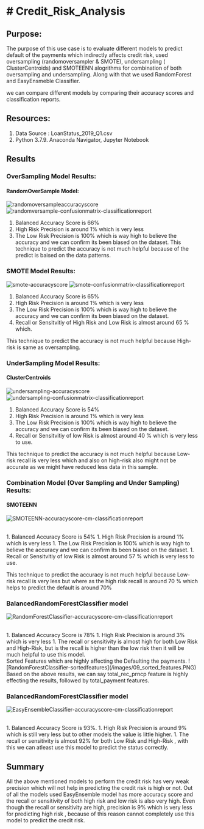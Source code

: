 # # Credit_Risk_Analysis

## Purpose:
The purpose of this use case is to evaluate different models to predict default of the payments which indirectly affects credit risk, used oversampling (randomoversampler & SMOTE), undersampling ( ClusterCentroids) and SMOTEENN alogrithms for combination of both oversampling and undersampling. Along with that we used RandomForest and EasyEnsmeble Classifier.

we can compare different models by comparing their accuracy scores and classification reports.

## Resources:
1. Data Source : LoanStatus_2019_Q1.csv
2. Python 3.7.9. Anaconda Navigator, Jupyter Notebook


## Results 

### OverSampling Model Results:

#### RandomOverSample Model:
 ![randomoversampleaccuracyscore](/images/01_randomoversample_acc_score.PNG) 
 ![randomversample-confusionmatrix-classificationreport](/images/02_randomoversampling_confusionMatrix.PNG)
 <br/>
 1. Balanced Accuracy Score is 66%
 1. High Risk Precision is around 1% which is very less 
 1. The Low Risk Precision is 100% which is way high to believe the accuracy and we can confirm its been biased on the dataset.
This technique to predict the accuracy is not much helpful because of the predict is baised on the data patterns.

### SMOTE Model Results:

 ![smote-accuracyscore](/images/03_smote_acc_score.PNG) 
 ![smote-confusionmatrix-classificationreport](/images/04_smote_confusionMatrix.PNG)
 <br/>
 1. Balanced Accuracy Score is 65%
 1. High Risk Precision is around 1% which is very less 
 1. The Low Risk Precision is 100% which is way high to believe the accuracy and we can confirm its been biased on the dataset.
 1. Recall or Sensitvitiy of High Risk and Low Risk is almost around 65 % which.

This technique to predict the accuracy is not much helpful because High-risk is same as oversampling.

### UnderSampling Model Results:

#### ClusterCentroids
 ![undersampling-accuracyscore](/images/05_undersampling_acc_score.PNG) 
 ![undersampling-confusionmatrix-classificationreport](/images/06_undersampling_confusionMatrix.PNG)
 <br/>
 1. Balanced Accuracy Score is 54%
 1. High Risk Precision is around 1% which is very less 
 1. The Low Risk Precision is 100% which is way high to believe the accuracy and we can confirm its been biased on the dataset.
 1. Recall or Sensitvitiy of low Risk is almost around 40 % which is very less to use.

This technique to predict the accuracy is not much helpful because Low-risk recall is very less which and also on high-risk also might not be accurate as we might have reduced less data in this sample.


### Combination Model (Over Sampling and Under Sampling) Results:

#### SMOTEENN
 ![SMOTEENN-accuracyscore-cm-classificationreport](/images/07_combo_all.PNG) 
 
 <br/>
 1. Balanced Accuracy Score is 54%
 1. High Risk Precision is around 1% which is very less 
 1. The Low Risk Precision is 100% which is way high to believe the accuracy and we can confirm its been biased on the dataset.
 1. Recall or Sensitvitiy of low Risk is almost around 57 % which is very less to use.

This technique to predict the accuracy is not much helpful because Low-risk recall is very less but where as the high risk recall is around 70 % which helps to predict the default is around 70%


### BalancedRandomForestClassifier model
![RandomForestClassifier-accuracyscore-cm-classificationreport](/images/08_RandomForest_results.PNG) 

<br/>
 1. Balanced Accuracy Score is 78%
 1. High Risk Precision is around 3% which is very less 
 1. The recall or sensitivity is almost high for both Low Risk and High-Risk, but is the  recall is higher than the low risk then it will be much helpful to use this model.
<br/>
Sorted Features which are highly affecting the Defaulting the payments.
![RandomForestClassifier-sortedfeatures](/images/09_sorted_features.PNG)
Based on the above results, we can say total_rec_prncp feature is highly effecting the results, followed by total_payment features.

### BalancedRandomForestClassifier model
![EasyEnsembleClassifier-accuracyscore-cm-classificationreport](/images/10_esayEnsemble.PNG) 

<br/>
 1. Balanced Accuracy Score is 93%.
 1. High Risk Precision is around 9% which is still very less but to other models the value is little higher.
 1. The recall or sensitivity is almost 92% for both Low Risk and High-Risk , with this we can atleast use this model to predict the status correctly.
 
## Summary
All the above mentioned models to perform the credit risk has very weak precision which will not help in predicting the credit risk is high or not.
Out of all the models used EasyEnsemble model has more accuracy score and the recall or sensitivity of both high risk and low risk is also very high.
Even though the recall or sensitivity are high, precision is 9% which is very less for predicting high risk , because of this reason cannot completely use this model to predict the credit risk.
